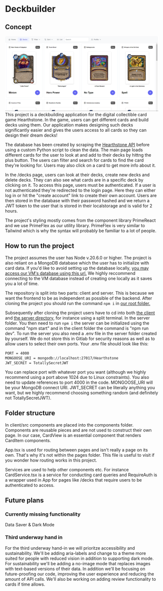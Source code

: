# Deckbuilder

## Concept

![Alt text](readme/img/image.png)
This project is a deckbuilding application for the digital collectible card game Hearthstone. In the game, users can get different cards and build decks using them. Our application makes designing such decks significantly easier and gives the users access to all cards so they can design their dream decks!

The database has been created by scraping the [Hearthstone API](https://hearthstoneapi.com/) before using a custom Python script to clean the data. The main page loads different cards for the user to look at and add to their decks by hittng the plus button. The users can filter and search for cards to find the card they're looking for. Users may also click on a card to get more info about it.

In the /decks page, users can look at their decks, create new decks and delete decks. They can also see what cards are in a specific deck by clicking on it. To access this page, users must be authenticated. If a user is not authenticated they're redirected to the login page. Here they can either log in or hit the "create account" link to create their own account. Users are then stored in the database with their password hashed and we return a JWT token to the user that is stored in their localstorage and is valid for 2 hours.

The project's styling mostly comes from the component library PrimeReact and we use PrimeFlex as our utility library. PrimeFlex is very similar to Tailwind which is why the syntax will probably be familiar to a lot of people.

## How to run the project

The project assumes the user has Node v.20.6.0 or higher. The project is also reliant on a MongoDB database which the user has to initialize with card data. If you'd like to avoid setting up the database locally, [you may access our VM's database using this url.](http://it2810-66.idi.ntnu.no:4000/Hearthstone) We highly reccommend connecting to the VM database instead of creating one locally as it saves you a lot of time.

The repository is split into two parts: client and server. This is because we want the frontend to be as independent as possible of the backend. After cloning the project you should run the command `npm i` in [our root folder.](/../../)

Subsequently after cloning the project users have to cd into both [the client](/client) and [the server directory](/server), for instance using a split terminal. In the server folder. You then need to run `npm i` the server can be initialized using the command "npm start" and in the client folder the command is "npm run dev". To run the server you also need a .env file in the server folder created by yourself. We do not store this in Gitlab for security reasons as well as to allow users to select their own ports. Your .env file should look like this:

```
PORT = 4000
MONGOOSE_URI = mongodb://localhost:27017/Hearthstone
JWT_SECRET = TotallySecretJWT

```

You can replace port with whatever port you want (although we highly recommend using a port above 1024 due to Linux constraints). You also need to update references to port 4000 in the code. MONGOOSE_URI will be your MongoDB connect URI. JWT_SECRET can be literally anything you want, but we highly recommend choosing something random (and definitely not TotallySecretJWT).

## Folder structure

In client/src components are placed into the components folder. Components are reusable pieces and are not used to construct their own page. In our case, CardView is an essential component that renders CardItem components.

App.tsx is used for routing between pages and isn't really a page on its own. That's why it's not within the pages folder. This file is useful to visit if you wonder how routing works in this project.

Services are used to help other components etc. For instance CardService.tsx is a service for conducting card queries and RequireAuth is a wrapper used in App for pages like /decks that require users to be authenticated to access.

## Future plans

### Currently missing functionality

Data Saver & Dark Mode

### Third underway hand in

For the third underway hand-in we will prioritze accessibility and sustainability. We'll be adding aria-labels and change to a theme more suited for people with reduced vision in addition to supporting dark mode. For sustainability we'll be adding a no-image mode that replaces images with text-based versions of their data. In addition we'll be focusing on future-proofing our code, improving the user experience and reducing the amount of API calls. We'll also be working on adding review functionality to cards if time allows.
